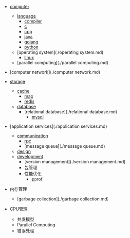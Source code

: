 - [computer](./computer.md)
    - [language](./language.md)
        - [compiler](./compiler.md)
        - [c](./c.md)
        - [cpp](./cpp.md)
        - [java](./java.md)
        - [golang](./golang.md)
        - [python](./python.md)
    - [operating system](./operating system.md)
        - [linux](./linux.md)
    - [parallel computing](./parallel computing.md)
- [computer network](./computer network.md)
- [storage](./storage.md)
    - [cache](./cache.md)
        - [map](./map.md)
        - [redis](./redis.md)
    - [database](./database.md)
        - [relational database](./relational database.md)
            - [mysql](./mysql.md)
- [application services](./application services.md)
    - [communication](./communication.md)
        - [rpc](./rpc.md)
        - [message queue](./message queue.md)
    - [design](./design.md)
    - [development](./development.md)
        - [version management](./version management.md)
        - 包管理
        - 性能优化
          - pprof


- 内存管理
    - [garbage collection](./garbage collection.md)
- CPU管理
    - 并发模型
    - Parallel Computing
    - 错误处理
